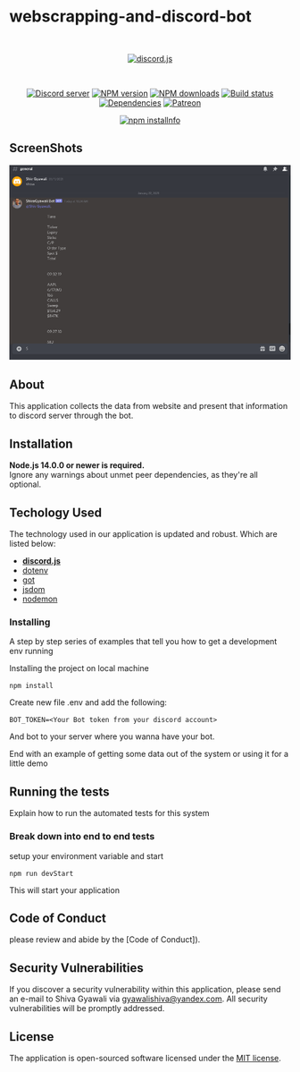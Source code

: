 # webscrapping-and-discord-bot

<div align="center">
  <br />
  <p>
    <a href="https://discord.js.org"><img src="https://discord.js.org/static/logo.svg" width="546" alt="discord.js" /></a>
  </p>
  <br />
  <p>
    <a href="https://discord.gg/bRCvFy9"><img src="https://img.shields.io/discord/222078108977594368?color=7289da&logo=discord&logoColor=white" alt="Discord server" /></a>
    <a href="https://www.npmjs.com/package/discord.js"><img src="https://img.shields.io/npm/v/discord.js.svg?maxAge=3600" alt="NPM version" /></a>
    <a href="https://www.npmjs.com/package/discord.js"><img src="https://img.shields.io/npm/dt/discord.js.svg?maxAge=3600" alt="NPM downloads" /></a>
    <a href="https://github.com/discordjs/discord.js/actions"><img src="https://github.com/discordjs/discord.js/workflows/Testing/badge.svg" alt="Build status" /></a>
    <a href="https://david-dm.org/discordjs/discord.js"><img src="https://img.shields.io/david/discordjs/discord.js.svg?maxAge=3600" alt="Dependencies" /></a>
    <a href="https://www.patreon.com/discordjs"><img src="https://img.shields.io/badge/donate-patreon-F96854.svg" alt="Patreon" /></a>
  </p>
  <p>
    <a href="https://nodei.co/npm/discord.js/"><img src="https://nodei.co/npm/discord.js.png?downloads=true&stars=true" alt="npm installnfo" /></a>
  </p>
</div>


## ScreenShots

![demo](https://raw.githubusercontent.com/shivagyawali/webscrapping-and-discord-bot/main/discordApp.png)


## About

This application collects the data from website and present that information to discord server through the bot.


## Installation

**Node.js 14.0.0 or newer is required.**  
Ignore any warnings about unmet peer dependencies, as they're all optional.


## Techology Used

The technology used in our application is updated and robust. Which are listed below:

-   **[discord.js](https://discord.js.org)**
-   [dotenv](https://www.npmjs.com/package/dotenv)
-   [got](https://github.com/sindresorhus/got#readme)
-   [jsdom](https://github.com/jsdom/jsdom#readme)
-   [nodemon](https://nodemon.io/)



### Installing

A step by step series of examples that tell you how to get a development env running

Installing the project on local machine

```
npm install
```
Create new file .env and add the following:
```
BOT_TOKEN=<Your Bot token from your discord account>
```
And bot to your server where you wanna have your bot.


End with an example of getting some data out of the system or using it for a little demo

## Running the tests

Explain how to run the automated tests for this system

### Break down into end to end tests



setup your environment variable and start 

```
npm run devStart
```
This will start your application 

## Code of Conduct

please review and abide by the [Code of Conduct]).

## Security Vulnerabilities

If you discover a security vulnerability within this application, please send an e-mail to Shiva Gyawali via [gyawalishiva@yandex.com](mailto:gyawalishiva@yandex.com). All security vulnerabilities will be promptly addressed.

## License

The application is open-sourced software licensed under the [MIT license](https://opensource.org/licenses/MIT).

